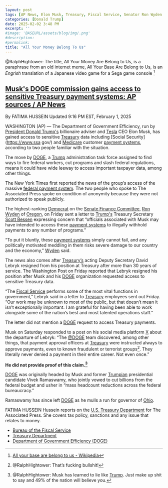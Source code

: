 ```yaml
---
layout: post
tags: [AP News, Elon Musk, Treasury, Fiscal Service, Senator Ron Wyden (D-OR), payment system, Social Security Administration (SSA), Centers for Medicare Medicaid (CMS), Department of Government Efficiency (DOGE), politics]
categories: [Donald Trump]
date: 2025-02-02 3:48 PM
excerpt: ''
#image: 'BASEURL/assets/blog/img/.png'
#description:
#permalink:
title: "All Your Money Belong To Us"
---
```



@RalphHightower: The title,  All Your Money Are Belong to Us, is a paraphrase from an old internet meme, All Your Base Are Belong to Us, is an *Engrish* translation of a Japanese video game for a Sega game console [^1]

[^1]: [All your base are belong to us - Wikipedia](https://en.wikipedia.org/wiki/All_your_base_are_belong_to_us)


## [Musk's DOGE commission gains access to sensitive Treasury payment systems: AP sources / AP News](https://apnews.com/article/donald-trump-elon-musk-doge-treasury-5e26cc80fcb766981cea56afd57ae759)

By FATIMA HUSSEIN
Updated 9:16 PM EST, February 1, 2025

WASHINGTON (AP) — The Department of Government Efficiency, run by [President Donald Trump's](https://www.whitehouse.gov/) billionaire adviser and [Tesla](https://www.tesla.com/) CEO Elon Musk, has gained access to sensitive [Treasury](https://www.treasury.gov/) data including [Social Security](https://www.ssa gov/) and [Medicare](https://www.cms.gov/) customer [payment systems](https://fiscal.treasury.gov/), according to two people familiar with the situation.

The move by [DOGE](https://doge.gov/), a [Trump](https://www.whitehouse.gov/) administration task force assigned to find ways to fire federal workers, cut programs and slash federal regulations, means it could have wide leeway to access important taxpayer data, among other things.

The New York Times first reported the news of the group’s access of the massive [federal payment system](https://fiscal.treasury.gov/). The two people who spoke to The Associated Press spoke on condition of anonymity because they were not authorized to speak publicly.

The highest-ranking [Democrat](https://www.democrats.org/) on the [Senate Finance Committee](https://www.finance.senate.gov/), [Ron Wyden](https://www.wyden.senate.gov/) of [Oregon](https://www.oregon.gov/), on Friday sent a letter to [Trump's](https://www.whitehouse.gov/) Treasury Secretary [Scott Bessen](thttps://home.treasury.gov/about/general-information/officials/scott-bessent) expressing concern that “officials associated with Musk may have intended to access these [payment systems](http://www.fiscal.treasury.gov/) to illegally withhold payments to any number of programs.”

“To put it bluntly, these [payment systems](http://www.fiscal.treasury.gov/) simply cannot fail, and any politically motivated meddling in them risks severe damage to our country and the economy,” [Wyden](https://www.wyden.senate.gov/) said.

The news also comes after [Treasury’s](https://www.tresuary.gov/) acting Deputy Secretary David Lebryk resigned from his position at Treasury after more than 30 years of service. The Washington Post on Friday reported that Lebryk resigned his position after Musk and his [DOGE](https://doge.gov/) organization requested access to sensitive Treasury data.


“The [Fiscal Service](http://www.fiscal.treasury.gov/) performs some of the most vital functions in government,” Lebryk said in a letter to [Treasury](https://www.tresuary.gov/) employees sent out Friday. “Our work may be unknown to most of the public, but that doesn’t mean it isn’t exceptionally important. I am grateful for having been able to work alongside some of the nation’s best and most talented operations staff.”

The letter did not mention a [DOGE](https://doge.gov/) request to access Treasury payments.

Musk on Saturday responded to a post on his social media platform [X](https://x.com/) about the departure of Lebryk: “The [@DOGE](https://doge.gov/) team discovered, among other things, that payment approval officers at [Treasury](https://www.tresuary.gov/) were instructed always to approve payments, even to known fraudulent or terrorist groups[^91]. They literally never denied a payment in their entire career. Not even once.”

**He did not provide proof of this claim.[^92]**

[^91]: @RalphHightower: That’s fucking bullshit! 
[^92]: @RalphHightower: Musk has learned to lie like [Trump](https://www.whitehouse.gov/). Just make up shit to say and 49% of the nation will believe you.

[DOGE](https://doge.gov/) was originally headed by Musk and former [Trumpian](https://www.gop.com/) presidential candidate Vivek Ramaswamy, who jointly vowed to cut billions from the federal budget and usher in “mass headcount reductions across the federal bureaucracy.”

Ramaswamy has since left [DOGE](https://doge.gov/) as he mulls a run for governor of [Ohio](https://www.ohio.gov/).

FATIMA HUSSEIN
Hussein reports on the [U.S. Treasury Department](https://www.treasury.gov/) for The Associated Press. She covers tax policy, sanctions and any issue that relates to money.

- [Bureau of the Fiscal Service](http://www.fiscal.treasury.gov/)
- [Treasury Department](https://www.tresuary.gov/)
- [Department of Government Efficiency (DOGE)](https://doge.com/)


